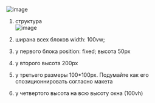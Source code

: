 ![image](https://user-images.githubusercontent.com/113675674/194753385-d114aa30-7684-417a-aafd-8ecdfecad525.png)

1. структура  
![image](https://user-images.githubusercontent.com/113675674/203088798-2b4016c9-646a-4edf-a58b-6f02f4025dac.png)  


2. ширана всех блоков width: 100vw;  
3. у первого блока position: fixed; высота 50px  
4. у второго высота 200px  
5. у третьего размеры 100*100px. Подумайте как его спозиционнировать согласно макета  
6. у четвертого  высота на всю высоту окна (100vh)  

